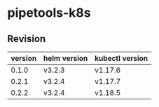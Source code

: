 # pipetools-k8s

## Revision

|version|helm version|kubectl version|
|-------|------------|---------------|
|0.1.0  |v3.2.3      |v1.17.6        |
|0.2.1  |v3.2.4      |v1.17.7        |
|0.2.2  |v3.2.4      |v1.18.5        |
